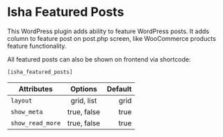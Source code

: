 # Isha Featured Posts

This WordPress plugin adds ability to feature WordPress posts. It adds column to feature post on post.php screen, like WooCommerce products feature functionality.

All featured posts can also be shown on frontend via shortcode:

```php
[isha_featured_posts]

```

| Attributes       |   Options   | Default |
| ---------------- | :---------: | ------: |
| `layout`         | grid, list  |    grid |
| `show_meta`      | true, false |    true |
| `show_read_more` | true, false |    true |
